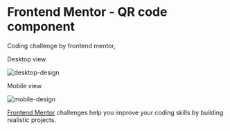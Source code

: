 # Frontend Mentor - QR code component
Coding challenge by frontend mentor,

Desktop view

![desktop-design](https://user-images.githubusercontent.com/82616156/172028067-329dd2cc-9d93-45e7-bce4-f8bc271741d0.png)

Mobile view

![mobile-design](https://user-images.githubusercontent.com/82616156/172028071-a0a348b4-40a1-468e-b4df-b985cfced389.png)


[Frontend Mentor](https://www.frontendmentor.io) challenges help you improve your coding skills by building realistic projects.

